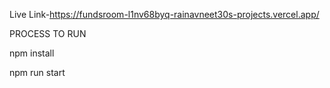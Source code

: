  Live Link-https://fundsroom-l1nv68byq-rainavneet30s-projects.vercel.app/

PROCESS TO RUN
  
  npm install

  npm run start
  
